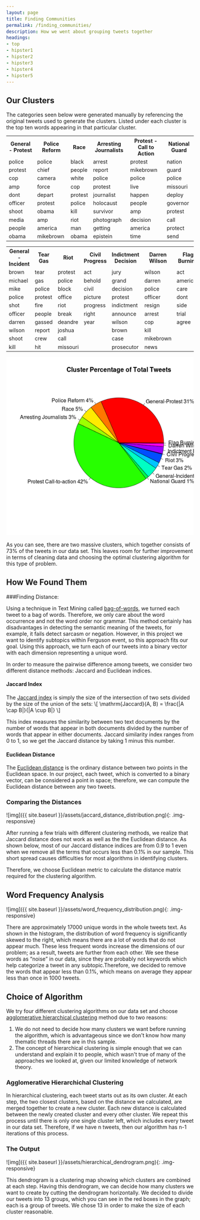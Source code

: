 ```yaml
---
layout: page
title: Finding Communities
permalink: /finding_communities/
description: How we went about grouping tweets together
headings:
- top
- hipster1
- hipster2
- hipster3
- hipster4
- hipster5
---
```


## Our Clusters

The categories seen below were generated manually by referencing the original tweets used to generate the clusters. Listed under each cluster is the top ten words appearing in that particular cluster.

<!-- Big fat nasty tables -->

<table class="table table-condensed table-bordered">
  <tr>
    <th>General - Protest</th>
    <th>Police Reform</th>
    <th>Race</th>
    <th>Arresting Journalists</th>
    <th>Protest - Call to Action</th>
    <th>National Guard</th>
  </tr>
  <tr>
    <td>police</td>
    <td>police</td>
    <td>black</td>
    <td>arrest</td>
    <td>protest</td>
    <td>nation</td>
  </tr>
  <tr>
    <td>protest</td>
    <td>chief</td>
    <td>people</td>
    <td>report</td>
    <td>mikebrown</td>
    <td>guard</td>
  </tr>
  <tr>
    <td>cop</td>
    <td>camera</td>
    <td>white</td>
    <td>police</td>
    <td>police</td>
    <td>police</td>
  </tr>
  <tr>
    <td>amp</td>
    <td>force</td>
    <td>cop</td>
    <td>protest</td>
    <td>live</td>
    <td>missouri</td>
  </tr>
  <tr>
    <td>dont</td>
    <td>depart</td>
    <td>protest</td>
    <td>journalist</td>
    <td>happen</td>
    <td>deploy</td>
  </tr>
  <tr>
    <td>officer</td>
    <td>protest</td>
    <td>police</td>
    <td>holocaust</td>
    <td>people</td>
    <td>governor</td>
  </tr>
  <tr>
    <td>shoot</td>
    <td>obama</td>
    <td>kill</td>
    <td>survivor</td>
    <td>amp</td>
    <td>protest</td>
  </tr>
  <tr>
    <td>media</td>
    <td>amp</td>
    <td>riot</td>
    <td>photograph</td>
    <td>decision</td>
    <td>call</td>
  </tr>
  <tr>
    <td>people</td>
    <td>america</td>
    <td>man</td>
    <td>getting</td>
    <td>america</td>
    <td>protect</td>
  </tr>
  <tr>
    <td>obama</td>
    <td>mikebrown</td>
    <td>obama</td>
    <td>epistein</td>
    <td>time</td>
    <td>send</td>
  </tr>
</table>

<table class="table table-condensed table-bordered">
  <tr>
    <th>General - Incident</th>
    <th>Tear Gas</th>
    <th>Riot</th>
    <th>Civil Progress</th>
    <th>Indictment Decision</th>
    <th>Darren Wilson</th>
    <th>Flag Burning</th>
  </tr>
  <tr>
    <td>brown</td>
    <td>tear</td>
    <td>protest</td>
    <td>act</td>
    <td>jury</td>
    <td>wilson</td>
    <td>act</td>
  </tr>
  <tr>
    <td>michael</td>
    <td>gas</td>
    <td>police</td>
    <td>behold</td>
    <td>grand</td>
    <td>darren</td>
    <td>american</td>
  </tr>
  <tr>
    <td>mike</td>
    <td>police</td>
    <td>block</td>
    <td>civil</td>
    <td>decision</td>
    <td>police</td>
    <td>care</td>
  </tr>
  <tr>
    <td>police</td>
    <td>protest</td>
    <td>office</td>
    <td>picture</td>
    <td>protest</td>
    <td>officer</td>
    <td>dont</td>
  </tr>
  <tr>
    <td>shot</td>
    <td>fire</td>
    <td>riot</td>
    <td>progress</td>
    <td>indictment</td>
    <td>resign</td>
    <td>side</td>
  </tr>
  <tr>
    <td>officer</td>
    <td>people</td>
    <td>break</td>
    <td>right</td>
    <td>announce</td>
    <td>arrest</td>
    <td>trial</td>
  </tr>
  <tr>
    <td>darren</td>
    <td>gassed</td>
    <td>deandre</td>
    <td>year</td>
    <td>wilson</td>
    <td>cop</td>
    <td>agree</td>
  </tr>
  <tr>
    <td>wilson</td>
    <td>report</td>
    <td>joshua</td>
    <td></td>
    <td>brown</td>
    <td>kill</td>
    <td></td>
  </tr>
  <tr>
    <td>shoot</td>
    <td>crew</td>
    <td>call</td>
    <td></td>
    <td>case</td>
    <td>mikebrown</td>
    <td></td>
  </tr>
  <tr>
    <td>kill</td>
    <td>hit</td>
    <td>missouri</td>
    <td></td>
    <td>prosecutor</td>
    <td>news</td>
    <td></td>
  </tr>
</table>


![img](/assets/labeled_cluster_relative_frequency.png)

As you can see, there are two massive clusters, which together consists of 73% of the tweets in our data set. This leaves room for further improvement in terms of cleaning data and choosing the optimal clustering algorithm for this type of problem.

## How We Found Them

###Finding Distance:

Using a technique in Text Mining called [bag-of-words](http://en.wikipedia.org/wiki/Bag-of-words_model), we turned each tweet to a bag of words. Therefore, we only care about the word occurrence and not the word order nor grammar. This method certainly has disadvantages in detecting the semantic meaning of the tweets, for example, it fails detect sarcasm or negation. However, in this project we want to identify subtopics within Ferguson event, so this approach fits our goal. Using this approach, we turn each of our tweets into a binary vector with each dimension representing a unique word.

In order to measure the pairwise difference among tweets, we consider two different distance methods: Jaccard and Euclidean indices.

#### Jaccard Index

The [Jaccard index](http://en.wikipedia.org/wiki/Jaccard_index) is simply the size of the intersection of two sets divided by the size of the union of the sets:
\\[ \mathrm{Jaccard}(A, B) = \frac{|A \cap B|}{|A \cup B|} \\]

This index measures the similarity between two text documents by the number of words that appear in both documents divided by the number of words that appear in either documents. Jaccard similarity index ranges from 0 to 1, so we get the Jaccard distance by taking 1 minus this number.

#### Euclidean Distance

The [Euclidean distance](http://en.wikipedia.org/wiki/Euclidean_distance) is the ordinary distance between two points in the Euclidean space. In our project, each tweet, which is converted to a binary vector, can be considered a point in space; therefore, we can compute the Euclidean distance between any two tweets.

### Comparing the Distances

![img]({{ site.baseurl }}/assets/jaccard_distance_distribution.png){: .img-responsive}

After running a few trials with different clustering methods, we realize that Jaccard distance does not work as well as the the Euclidean distance. As shown below, most of our Jaccard distance indices are from 0.9 to 1 even when we remove all the terms that occurs less than 0.1% in our sample. This short spread causes difficulties for most algorithms in identifying clusters.

Therefore, we choose Euclidean metric to calculate the distance matrix required for the clustering algorithm.

## Word Frequency Analysis

![img]({{ site.baseurl }}/assets/word_frequency_distribution.png){: .img-responsive}

There are approximately 17000 unique words in the whole tweets text. As shown in the histogram, the distribution of word frequency is significantly skewed to the right, which means there are a lot of words that do not appear much. These less frequent words increase the dimensions of our problem; as a result, tweets are further from each other. We see these words as “noise” in our data, since they are probably not keywords which help categorize a tweet in any subtopic.Therefore, we decided to remove the words that appear less than 0.1%, which means on average they appear less than once in 1000 tweets.

## Choice of Algorithm

<!-- What were the other methods that we tried? -->

We try four different clustering algorithms on our data set and choose [agglomerative hierarchical clustering](http://en.wikipedia.org/wiki/Hierarchical_clustering) method due to two reasons:

1. We do not need to decide how many clusters we want before running the algorithm, which is advantageous since we don't know how many thematic threads there are in this sample.
2. The concept of hierarchical clustering is simple enough that we can understand and explain it to people, which wasn't true of many of the approaches we looked at, given our limited knowledge of network theory.

### Agglomerative Hierarchichal Clustering

In hierarchical clustering, each tweet starts out as its own cluster. At each step, the two closest clusters, based on the distance we calculated, are merged together to create a new cluster. Each new distance is calculated between the newly created cluster and every other cluster. We repeat this process until there is only one single cluster left, which includes every tweet in our data set. Therefore, if we have n tweets, then our algorithm has n-1 iterations of this process.

### The Output

![img]({{ site.baseurl }}/assets/hierarchical_dendrogram.png){: .img-responsive}

This dendrogram is a clustering map showing which clusters are combined at each step. Having this dendrogram, we can decide how many clusters we want to create by cutting the dendrogram horizontally. We decided to divide our tweets into 13 groups, which you can see in the red boxes in the graph; each is a group of tweets. We chose 13 in order to make the size of each cluster reasonable.

